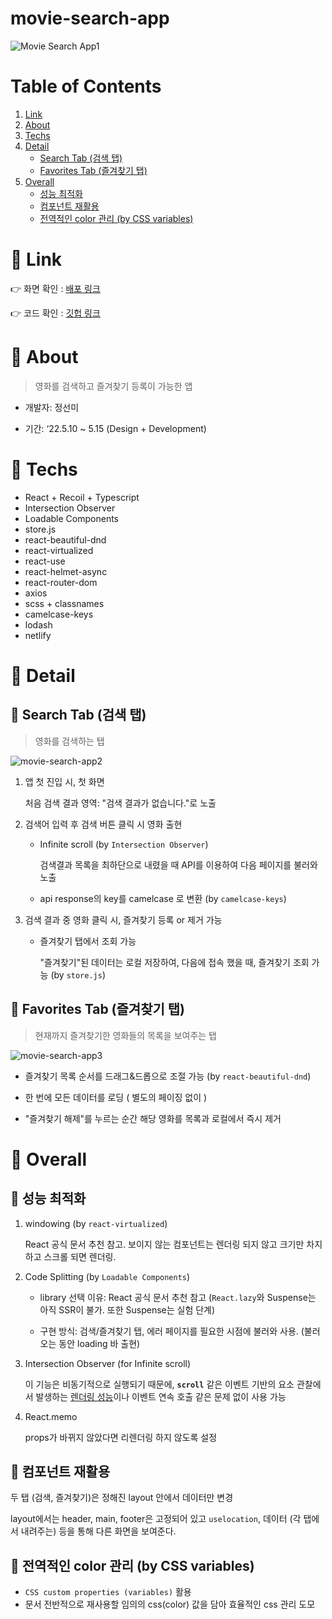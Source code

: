 # movie-search-app


![Movie Search App1](https://github.com/katej927/Algorithm/assets/69146527/9468b1f7-1942-49bf-9572-8caa6e37a7d0)


# Table of Contents
1. [Link](#main1)
2. [About](#main2)
3. [Techs](#main3)
4. [Detail](#main4)
    * [Search Tab (검색 탭)](#sub4-1)
    * [Favorites Tab (즐겨찾기 탭)](#sub4-2)
6. [Overall](#main5)
    * [성능 최적화](#sub5-1)
    * [컴포넌트 재활용](#sub5-2)
    * [전역적인 color 관리 (by CSS variables)](#sub5-2)


# 📌 Link<a name="main1"></a>
👉 화면 확인 : [배포 링크](https://clever-tartufo-e20ca8.netlify.app/)

👉 코드 확인 : [깃헙 링크](https://github.com/katej927/movie-search-app)

# 📌 About<a name="main2"></a>
> 영화를 검색하고 즐겨찾기 등록이 가능한 앱
> 

- 개발자: 정선미

- 기간: ‘22.5.10 ~ 5.15 (Design + Development)

# 📌 Techs<a name="main3"></a>
- React + Recoil + Typescript
- Intersection Observer
- Loadable Components
- store.js
- react-beautiful-dnd
- react-virtualized
- react-use
- react-helmet-async
- react-router-dom
- axios
- scss + classnames
- camelcase-keys
- lodash
- netlify

# 📌 Detail<a name="main4"></a>

## 🔸 Search Tab (검색 탭)<a name="sub4-1"></a>
> 영화를 검색하는 탭
> 
![movie-search-app2](https://github.com/katej927/Algorithm/assets/69146527/2e38226c-4e10-45ee-bb9b-be32e004ad63)
1. 앱 첫 진입 시, 첫 화면
    
    처음 검색 결과 영역: "검색 결과가 없습니다."로 노출
    
2. 검색어 입력 후 검색 버튼 클릭 시 영화 출현
    - Infinite scroll (by `Intersection Observer`)

        검색결과 목록을 최하단으로 내렸을 때 API를 이용하여 다음 페이지를 불러와 노출
        
    - api response의 key를 camelcase 로 변환 (by `camelcase-keys`)
3. 검색 결과 중 영화 클릭 시, 즐겨찾기 등록 or 제거 가능
    - 즐겨찾기 탭에서 조회 가능

        "즐겨찾기"된 데이터는 로컬 저장하여, 다음에 접속 했을 때, 즐겨찾기 조회 가능 (by `store.js`)

## 🔸 Favorites Tab (즐겨찾기 탭)<a name="sub4-2"></a>
> 현재까지 즐겨찾기한 영화들의 목록을 보여주는 탭
> 
![movie-search-app3](https://github.com/katej927/Algorithm/assets/69146527/fcc7d151-10bb-46ed-b5a0-5f3576b37e82)
- 즐겨찾기 목록 순서를 드래그&드롭으로 조절 가능 (by `react-beautiful-dnd`)

- 한 번에 모든 데이터를 로딩 ( 별도의 페이징 없이 )
- "즐겨찾기 해제"를 누르는 순간 해당 영화를 목록과 로컬에서 즉시 제거

# 📌 Overall<a name="main5"></a>
## 🔸 성능 최적화<a name="sub5-1"></a>
1. windowing (by `react-virtualized`)
    
    React 공식 문서 추천 참고. 보이지 않는 컴포넌트는 렌더링 되지 않고 크기만 차지하고 스크롤 되면 렌더링.
    
2. Code Splitting (by `Loadable Components`)
    - library 선택 이유: React 공식 문서 추천 참고 (`React.lazy`와 Suspense는 아직 SSR이 불가. 또한 Suspense는 실험 단계)

    - 구현 방식: 검색/즐겨찾기 탭, 에러 페이지를 필요한 시점에 불러와 사용. (불러 오는 동안 loading 바 출현)
3. Intersection Observer (for Infinite scroll)
    
    이 기능은 비동기적으로 실행되기 때문에, **`scroll`** 같은 이벤트 기반의 요소 관찰에서 발생하는 [렌더링 성능](https://developers.google.com/web/fundamentals/performance/rendering/?hl=ko)이나 이벤트 연속 호출 같은 문제 없이 사용 가능
    
4. React.memo
    
    props가 바뀌지 않았다면 리렌더링 하지 않도록 설정
    
## 🔸 컴포넌트 재활용<a name="sub5-2"></a>
두 탭 (검색, 즐겨찾기)은 정해진 layout 안에서 데이터만 변경

layout에서는 header, main, footer은 고정되어 있고 `uselocation`, 데이터 (각 탭에서 내려주는) 등을 통해 다른 화면을 보여준다.

## 🔸 전역적인 color 관리 (by CSS variables)<a name="sub5-3"></a>


- `CSS custom properties (variables)` 활용
- 문서 전반적으로 재사용할 임의의 css(color) 값을 담아 효율적인 css 관리 도모
